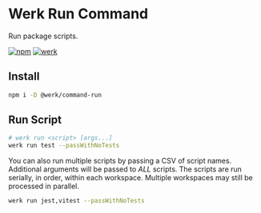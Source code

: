 # Werk Run Command

Run package scripts.

[![npm](https://img.shields.io/npm/v/@werk/command-run?label=NPM)](https://www.npmjs.com/package/@werk/command-run)
[![werk](https://img.shields.io/npm/v/@werk/cli?label=Werk&color=purple)](https://www.npmjs.com/package/@werk/cli)

## Install

```sh
npm i -D @werk/command-run
```

## Run Script

```sh
# werk run <script> [args...]
werk run test --passWithNoTests
```

You can also run multiple scripts by passing a CSV of script names. Additional arguments will be passed to _ALL_ scripts. The scripts are run serially, in order, within each workspace. Multiple workspaces may still be processed in parallel.

```sh
werk run jest,vitest --passWithNoTests
```
